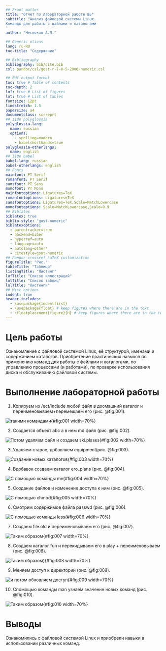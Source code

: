 ```yaml
---
## Front matter
title: "Отчёт по лабораторной работе №5"
subtitle: "Анализ файловой системы Linux.
Команды для работы с файлами и каталогами
"
author: "Чесноков А.П."

## Generic otions
lang: ru-RU
toc-title: "Содержание"

## Bibliography
bibliography: bib/cite.bib
csl: pandoc/csl/gost-r-7-0-5-2008-numeric.csl

## Pdf output format
toc: true # Table of contents
toc-depth: 2
lof: true # List of figures
lot: true # List of tables
fontsize: 12pt
linestretch: 1.5
papersize: a4
documentclass: scrreprt
## I18n polyglossia
polyglossia-lang:
  name: russian
  options:
	- spelling=modern
	- babelshorthands=true
polyglossia-otherlangs:
  name: english
## I18n babel
babel-lang: russian
babel-otherlangs: english
## Fonts
mainfont: PT Serif
romanfont: PT Serif
sansfont: PT Sans
monofont: PT Mono
mainfontoptions: Ligatures=TeX
romanfontoptions: Ligatures=TeX
sansfontoptions: Ligatures=TeX,Scale=MatchLowercase
monofontoptions: Scale=MatchLowercase,Scale=0.9
## Biblatex
biblatex: true
biblio-style: "gost-numeric"
biblatexoptions:
  - parentracker=true
  - backend=biber
  - hyperref=auto
  - language=auto
  - autolang=other*
  - citestyle=gost-numeric
## Pandoc-crossref LaTeX customization
figureTitle: "Рис."
tableTitle: "Таблица"
listingTitle: "Листинг"
lofTitle: "Список иллюстраций"
lotTitle: "Список таблиц"
lolTitle: "Листинги"
## Misc options
indent: true
header-includes:
  - \usepackage{indentfirst}
  - \usepackage{float} # keep figures where there are in the text
  - \floatplacement{figure}{H} # keep figures where there are in the text
---
```


# Цель работы

Ознакомление с файловой системой Linux, её структурой, именами и содержанием
каталогов. Приобретение практических навыков по применению команд для работы
с файлами и каталогами, по управлению процессами (и работами), по проверке использования диска и обслуживанию файловой системы.


# Выполнение лабораторной работы

1. Копируем из /ect/include любой файл в доомашний каталог и переименовываем+перемещаем его  (рис. @fig:001).

![такими командами](image/1.png){#fig:001 width=70%}

2. Создается объект abc а в нем md файл (рис. @fig:002).

![Потом удаляем файл и создаем ski.plases](image/2.png){#fig:002 width=70%}

3. Удаляем старое, добавляем equipment(рис. @fig:003).

![Создание новых каталогов](image/3.png){#fig:003 width=70%}

4. Вдобавок создаем каталог ero_plans (рис. @fig:004).

![С помощью команды mv](image/4.png){#fig:004 width=70%}

5. Создание файлов и изменение доступа к ним (рис. @fig:005).

![С помощью chmod](image/5.png){#fig:005 width=70%}

6. Смотрим содержимое файла passwd (рис. @fig:006).

![С помощью команды less](image/6.png){#fig:006 width=70%}

7. Создаем file.old и переименовываем его (рис. @fig:007).

![Таким образом](image/7.png){#fig:007 width=70%}

8. Создаем каталог fun и перекидываем его  в play + переименовываем (рис. @fig:008).

![Таким образом](image/8.png)){#fig:008 width=70%}

9. Меняем доступ к директории (рис. @fig:009).

![и потом обновляем доступ](image/9.png){#fig:009 width=70%}

10. Спомощью команды man узнаем значение новых команд (рис. @fig:010).

![Таким образом](image/10.png){#fig:010 width=70%}



# Выводы

Ознакомились с файловой системой Linux и приобрели навыки в использовании различных команд.

